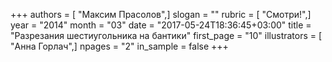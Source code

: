 +++
authors = [ "Максим Прасолов",]
slogan = ""
rubric = [ "Смотри!",]
year = "2014"
month = "03"
date = "2017-05-24T18:36:45+03:00"
title = "Разрезания шестиугольника на бантики"
first_page = "10"
illustrators = [ "Анна Горлач",]
npages = "2"
in_sample = false
+++
